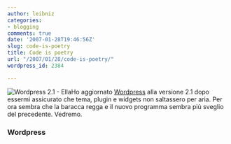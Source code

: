 ```yaml
---
author: leibniz
categories:
- blogging
comments: true
date: '2007-01-28T19:46:56Z'
slug: code-is-poetry
title: Code is poetry
url: "/2007/01/28/code-is-poetry/"
wordpress_id: 2384

---
```

![Wordpress 2.1 - Ella](https://brentroos.com/files/2006/08/wordpress_login.png)Ho aggiornato [Wordpress](https://wordpress.org/download/counter/) alla versione 2.1 dopo essermi assicurato che tema, plugin e widgets non saltassero per aria. Per ora sembra che la baracca regga e il nuovo programma sembra più sveglio del precedente. Vedremo.


### Wordpress
